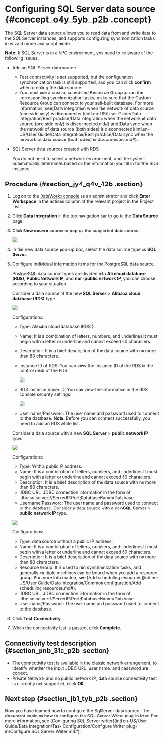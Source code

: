 # Configuring SQL Server data source {#concept_o4y_5yb_p2b .concept}

The SQL Server data source allows you to read data from and write data to the SQL Server instances, and supports configuring synchronization tasks in wizard mode and script mode.

**Note:** If SQL Server is in a VPC environment, you need to be aware of the following issues.

-   Add an SQL Server data source
    -   Test connectivity is not supported, but the configuration synchronization task is still supported, and you can click **confirm** when creating the data source.
    -   You must use a custom scheduled Resource Group to run the corresponding synchronization tasks, make sure that the Custom Resource Group can connect to your self-built database. For more information, see[Data integration when the network of data source \(one side only\) is disconnected](intl.en-US/User Guide/Data Integration/Best practice/Data integration when the network of data source (one side only) is disconnected.md#) and[Data sync when the network of data source \(both sides\) is disconnected](intl.en-US/User Guide/Data Integration/Best practice/Data sync when the network of data source (both sides) is disconnected.md#).
-   SQL Server data sources created with RDS

    You do not need to select a network environment, and the system automatically determines based on the information you fill in for the RDS instance.


## Procedure {#section_jy4_q4v_42b .section}

1.  Log on to the [DataWorks console](https://workbench.data.aliyun.com/console) as an administrator and click **Enter Workspace** in the actions column of the relevant project in the Project List.
2.  Click **Data Integration** in the top navigation bar to go to the **Data Source** page.
3.  Click **New source** source to pop up the supported data source.

    ![](http://static-aliyun-doc.oss-cn-hangzhou.aliyuncs.com/assets/img/16213/15367211537595_en-US.png)

4.  In the new data source pop-up box, select the data source type as **SQL Server**.
5.  Configure individual information items for the PostgreSQL data source.

    PostgreSQL data source types are divided into **Ali cloud database \(RDS\)**, **Public Network IP**, and **non-public network IP**, you can choose according to your situation.

    Consider a data source of the new **SQL Server** \> **Alibaba cloud database \(RDS\)** type.

    ![](http://static-aliyun-doc.oss-cn-hangzhou.aliyuncs.com/assets/img/16213/15367211537596_en-US.png)

    Configurations:

    -   Type: Alibaba cloud database \(RDS \).
    -   Name: It is a combination of letters, numbers, and underlines It must begin with a letter or underline and cannot exceed 60 characters.
    -   Description: It is a brief description of the data source with no more than 80 characters.
    -   Instance ID of RDS: You can view the instance ID of the RDS in the control desk of the RDS.

        ![](http://static-aliyun-doc.oss-cn-hangzhou.aliyuncs.com/assets/img/16213/15367211537597_en-US.png)

    -   RDS instance buyer ID: You can view the information in the RDS console security settings.

        ![](http://static-aliyun-doc.oss-cn-hangzhou.aliyuncs.com/assets/img/16213/15367211537598_en-US.png)

    -   User name/Password: The user name and password used to connect to the database.
    **Note:** Before you can connect successfully, you need to add an RDS white list.

    Consider a data source with a new **SQL Server** \> **public network IP** type.

    ![](http://static-aliyun-doc.oss-cn-hangzhou.aliyuncs.com/assets/img/16213/15367211537599_en-US.png)

    Configurations:

    -   Type: With a public IP address.
    -   Name: It is a combination of letters, numbers, and underlines It must begin with a letter or underline and cannot exceed 60 characters.
    -   Description: It is a brief description of the data source with no more than 80 characters.
    -   JDBC URL: JDBC connection information in the form of jdbc:sqlserver://ServerIP:Port;DatabaseName=Database.
    -   Username/Password: The user name and password used to connect to the database.
    Consider a data source with a new**SQL Server** \> **public network IP** type.

    ![](http://static-aliyun-doc.oss-cn-hangzhou.aliyuncs.com/assets/img/16213/15367211537600_en-US.png)

    Configurations:

    -   Type: data source without a public IP address.
    -   Name: It is a combination of letters, numbers, and underlines It must begin with a letter or underline and cannot exceed 60 characters.
    -   Description: It is a brief description of the data source with no more than 80 characters.
    -   Resource Group: It is used to run synchronization tasks, and generally multiple machines can be bound when you add a resource group. For more information, see [Add scheduling resources](intl.en-US/User Guide/Data Integration/Common configuration/Add scheduling resources.md#).
    -   JDBC URL: JDBC connection information in the form of jdbc:sqlserver://ServerIP:Port;DatabaseName=Database.
    -   User name/Password: The user name and password used to connect to the database.
6.  Click **Test Connectivity**.
7.  When the connectivity test is passed, click **Complete**.

## Connectivity test description {#section_pnb_31c_p2b .section}

-   The connectivity test is available in the classic network arrangement, to identify whether the input JDBC URL, user name, and password are correct.
-   Private Network and no public network IP, data source connectivity test is currently not supported, click **OK**.

## Next step {#section_jb1_tyb_p2b .section}

Now you have learned how to configure the SqlServer data source. The document explains how to configure the SQL Server Writer plug‑in later. For more information, see [Configuring SQL Server writer](intl.en-US/User Guide/Data Integration/Task Configuration/Configure Writer plug-in/Configure SQL Server Writer.md#).

